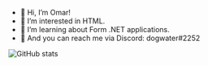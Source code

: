 - 👋 Hi, I’m Omar!
- 👀 I’m interested in HTML.
- 🌱 I’m learning about Form .NET applications.
- 💬 And you can reach me via Discord: dogwater#2252

![GitHub stats](https://github-readme-stats.vercel.app/api?username=OmarHopman&theme=dark&show_icons=true)
